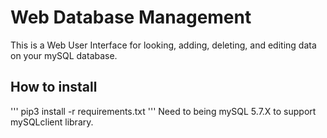 # Web Database Management
This is a Web User Interface for looking, adding, deleting, and editing data on your mySQL database.

## How to install
'''
pip3 install -r requirements.txt
'''
Need to being mySQL 5.7.X to support mySQLclient library.
